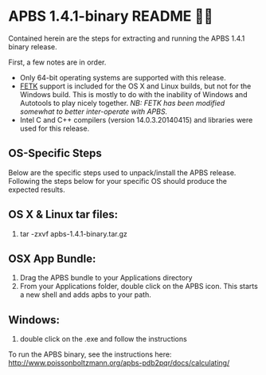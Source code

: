 APBS 1.4.1-binary README :tada::clap:
=====================================

Contained herein are the steps for extracting and running the APBS 1.4.1
binary release.

First, a few notes are in order.

- Only 64-bit operating systems are supported with this release.
- [FETK](http://www.fetk.org) support is included for the OS X and Linux builds, but not for the Windows build.  This is mostly to do with the inability of Windows and Autotools to play nicely together.  _NB: FETK has been modified somewhat to better inter-operate with APBS._
- Intel C and C++ compilers (version 14.0.3.20140415) and libraries were used for this release.


OS-Specific Steps
-----------------
Below are the specific steps used to unpack/install the APBS release.  Following the steps below for your specific OS should produce the expected results. 


OS X & Linux tar files:
----------------------

1. tar -zxvf apbs-1.4.1-binary.tar.gz

OSX App Bundle:
--------------

1.  Drag the APBS bundle to your Applications directory
2.  From your Applications folder, double click on the APBS icon.  This
starts a new shell and adds apbs to your path.

Windows:
-------

1. double click on the .exe and follow the instructions


To run the APBS binary, see the instructions here:
http://www.poissonboltzmann.org/apbs-pdb2pqr/docs/calculating/
